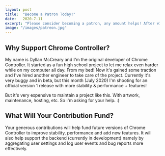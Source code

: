 ```yaml
---
layout: post
title:  "Become a Patron Today!"
date:   2020-7-11
excerpt: "Please consider becoming a patron, any amount helps! After v1.0 is released, I plan on providing perks to patrons, and hopefully some special ones for early contributors."
image: "/images/patreon.jpg"
---
```


## Why Support Chrome Controller?
My name is Dyllan McCreary and I'm the original developer of Chrome Controller. It started as a fun high school project to let me relax even harder while on my computer all day. From my bed! Now it's gained some traction and I've hired another engineer to take care of the project. Currently it's very buggy and in beta, but this month (July 2020) I'm shooting for an official version 1 release with more stability & performance + features!

But it's very expensive to maintain a project like this. With artwork, maintenance, hosting, etc. So I'm asking for your help. :)

## What Will Your Contribution Fund?

Your generous contributions will help fund future versions of Chrome Controller to improve stability, performance and add new features. It will also help support the backend (currently in development) namely by aggregating user settings and log user events and bug reports more effectively.
